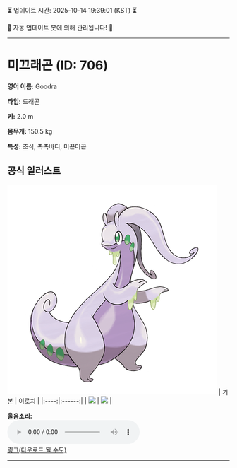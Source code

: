 
⏳ 업데이트 시간: 2025-10-14 19:39:01 (KST) ⏳

🤖 자동 업데이트 봇에 의해 관리됩니다! 🤖

---

# 미끄래곤 (ID: 706)
**영어 이름:** Goodra

**타입:** 드래곤

**키:** 2.0 m

**몸무게:** 150.5 kg

**특성:** 초식, 촉촉바디, 미끈미끈

## 공식 일러스트
![](https://raw.githubusercontent.com/PokeAPI/sprites/master/sprites/pokemon/other/official-artwork/706.png)
| 기본 | 이로치 |
|:----:|:------:|
| <img src="http://play.pokemonshowdown.com/sprites/ani/goodra.gif" width="200"> | <img src="http://play.pokemonshowdown.com/sprites/ani-shiny/goodra.gif" width="200"> |

**울음소리:**<br><audio controls src="https://raw.githubusercontent.com/PokeAPI/cries/main/cries/pokemon/latest/706.ogg"></audio><br> [링크(다운로드 될 수도)](https://raw.githubusercontent.com/PokeAPI/cries/main/cries/pokemon/latest/706.ogg)


---
